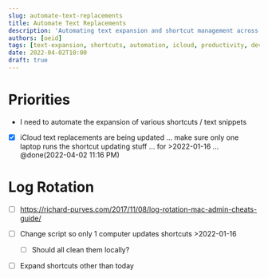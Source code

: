 ```yaml
---
slug: automate-text-replacements
title: Automate Text Replacements
description: 'Automating text expansion and shortcut management across devices with iCloud synchronization.'
authors: [oeid]
tags: [text-expansion, shortcuts, automation, icloud, productivity, development]
date: 2022-04-02T10:00
draft: true
---
```


# Priorities
  - I need to automate the expansion of various shortcuts / text snippets
  
* [x] iCloud text replacements are being updated … make sure only one laptop runs the shortcut updating stuff … for >2022-01-16 … @done(2022-04-02 11:16 PM)

# Log Rotation
* [ ] https://richard-purves.com/2017/11/08/log-rotation-mac-admin-cheats-guide/

* [ ] Change script so only 1 computer updates shortcuts >2022-01-16
	* [ ] Should all clean them locally?
    
* [ ] Expand shortcuts other than today